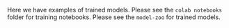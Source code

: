 Here we have examples of trained models. Please see the `colab notebooks` folder for training notebooks.
Please see the `model-zoo` for trained models.
